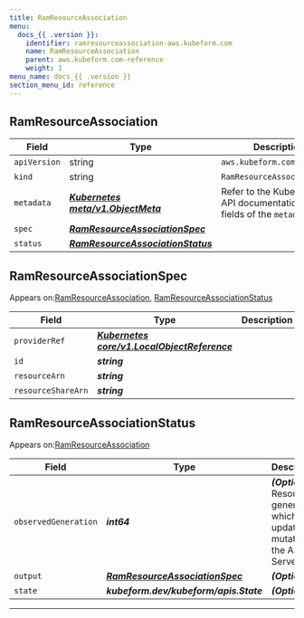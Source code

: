 ```yaml
---
title: RamResourceAssociation
menu:
  docs_{{ .version }}:
    identifier: ramresourceassociation-aws.kubeform.com
    name: RamResourceAssociation
    parent: aws.kubeform.com-reference
    weight: 1
menu_name: docs_{{ .version }}
section_menu_id: reference
---
```


## RamResourceAssociation
| Field | Type | Description |
| ------ | ----- | ----------- |
| `apiVersion` | string | `aws.kubeform.com/v1alpha1` |
|    `kind` | string | `RamResourceAssociation` |
| `metadata` | ***[Kubernetes meta/v1.ObjectMeta](https://kubernetes.io/docs/reference/generated/kubernetes-api/v1.13/#objectmeta-v1-meta)***|Refer to the Kubernetes API documentation for the fields of the `metadata` field.|
| `spec` | ***[RamResourceAssociationSpec](#RamResourceAssociationSpec)***||
| `status` | ***[RamResourceAssociationStatus](#RamResourceAssociationStatus)***||
## RamResourceAssociationSpec

Appears on:[RamResourceAssociation](#RamResourceAssociation), [RamResourceAssociationStatus](#RamResourceAssociationStatus)

| Field | Type | Description |
| ------ | ----- | ----------- |
| `providerRef` | ***[Kubernetes core/v1.LocalObjectReference](https://kubernetes.io/docs/reference/generated/kubernetes-api/v1.13/#localobjectreference-v1-core)***||
| `id` | ***string***||
| `resourceArn` | ***string***||
| `resourceShareArn` | ***string***||
## RamResourceAssociationStatus

Appears on:[RamResourceAssociation](#RamResourceAssociation)

| Field | Type | Description |
| ------ | ----- | ----------- |
| `observedGeneration` | ***int64***| ***(Optional)*** Resource generation, which is updated on mutation by the API Server.|
| `output` | ***[RamResourceAssociationSpec](#RamResourceAssociationSpec)***| ***(Optional)*** |
| `state` | ***kubeform.dev/kubeform/apis.State***| ***(Optional)*** |
---
